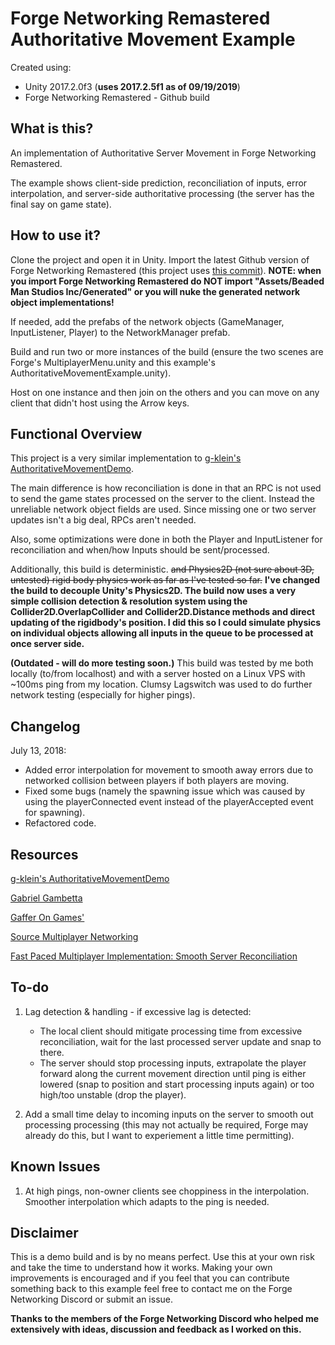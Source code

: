 # Forge Networking Remastered Authoritative Movement Example

Created using:

- Unity 2017.2.0f3 (**uses 2017.2.5f1 as of 09/19/2019**)
- Forge Networking Remastered - Github build

## What is this?

An implementation of Authoritative Server Movement in Forge Networking Remastered.

The example shows client-side prediction, reconciliation of inputs, error interpolation, and server-side authoritative processing (the server has the final say on game state).

## How to use it?

Clone the project and open it in Unity. Import the latest Github version of Forge Networking Remastered (this project uses [this commit](https://github.com/BeardedManStudios/ForgeNetworkingRemastered/commit/9fe861ec6f29751d74a15add1679c6a343e22e89)). **NOTE: when you import Forge Networking Remastered do NOT import "Assets/Beaded Man Studios Inc/Generated" or you will nuke the generated network object implementations!**

If needed, add the prefabs of the network objects (GameManager, InputListener, Player) to the NetworkManager prefab.

Build and run two or more instances of the build (ensure the two scenes are Forge's MultiplayerMenu.unity and this example's AuthoritativeMovementExample.unity).

Host on one instance and then join on the others and you can move on any client that didn't host using the Arrow keys.

## Functional Overview

This project is a very similar implementation to [g-klein's AuthoritativeMovementDemo](https://github.com/g-klein/ForgeAuthoritativeMovementDemo).

The main difference is how reconciliation is done in that an RPC is not used to send the game states processed on the server to the client. Instead the unreliable network object fields are used. Since missing one or two server updates isn't a big deal, RPCs aren't needed.

Also, some optimizations were done in both the Player and InputListener for reconciliation and when/how Inputs should be sent/processed.

Additionally, this build is deterministic. ~~and Physics2D (not sure about 3D, untested) rigid body physics work as far as I've tested so far.~~ **I've changed the build to decouple Unity's Physics2D. The build now uses a very simple collision detection & resolution system using the Collider2D.OverlapCollider and Collider2D.Distance methods and direct updating of the rigidbody's position. I did this so I could simulate physics on individual objects allowing all inputs in the queue to be processed at once server side.**

**(Outdated - will do more testing soon.)** This build was tested by me both locally (to/from localhost) and with a server hosted on a Linux VPS with ~100ms ping from my location. Clumsy Lagswitch was used to do further network testing (especially for higher pings).

## Changelog

July 13, 2018:

- Added error interpolation for movement to smooth away errors due to networked collision between players if both players are moving.
- Fixed some bugs (namely the spawning issue which was caused by using the playerConnected event instead of the playerAccepted event for spawning).
- Refactored code.

## Resources

[g-klein's AuthoritativeMovementDemo](https://github.com/g-klein/ForgeAuthoritativeMovementDemo)

[Gabriel Gambetta](http://www.gabrielgambetta.com/client-server-game-architecture.html)

[Gaffer On Games'](https://gafferongames.com/)

[Source Multiplayer Networking](https://developer.valvesoftware.com/wiki/Source_Multiplayer_Networking)

[Fast Paced Multiplayer Implementation: Smooth Server Reconciliation](https://fouramgames.com/blog/fast-paced-multiplayer-implementation-smooth-server-reconciliation#smoothing)

## To-do

1. Lag detection & handling - if excessive lag is detected:
	- The local client should mitigate processing time from excessive reconciliation, wait for the last processed server update and snap to there.
	- The server should stop processing inputs, extrapolate the player forward along the current movement direction until ping is either lowered (snap to position and start processing inputs again) or too high/too unstable (drop the player).

3. Add a small time delay to incoming inputs on the server to smooth out processing processing (this may not actually be required, Forge may already do this, but I want to experiement a little time permitting).

## Known Issues

1. At high pings, non-owner clients see choppiness in the interpolation. Smoother interpolation which adapts to the ping is needed.

## Disclaimer

This is a demo build and is by no means perfect. Use this at your own risk and take the time to understand how it works. Making your own improvements is encouraged and if you feel that you can contribute something back to this example feel free to contact me on the Forge Networking Discord or submit an issue.

**Thanks to the members of the Forge Networking Discord who helped me extensively with ideas, discussion and feedback as I worked on this.**
